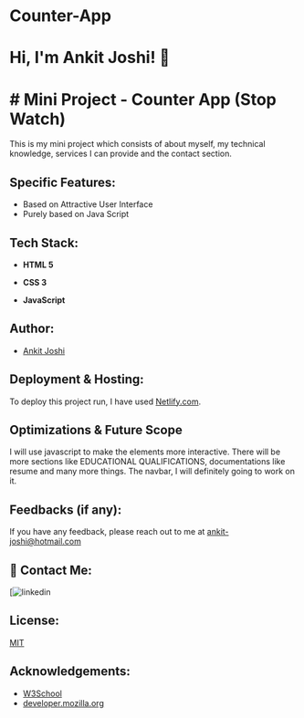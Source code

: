 # Counter-App

# Hi, I'm Ankit Joshi! 👋

  
# # Mini Project - Counter App (Stop Watch)

This is my mini project which consists of about myself, my technical knowledge, services I can provide and the contact section.

## Specific Features:

- Based on Attractive User Interface
- Purely based on Java Script


  
## Tech Stack:

- **HTML 5**

- **CSS 3**

- **JavaScript**

  
## Author:

- [Ankit Joshi](https://github.com/myselfjoc)

  
## Deployment & Hosting:

To deploy this project run, I have used [Netlify.com](https://www.netlify.com/).

  
## Optimizations & Future Scope

I will use javascript to make the elements more interactive. There will be more sections like EDUCATIONAL QUALIFICATIONS, documentations like resume and many more things. The navbar, I will definitely going to work on it.
  
## Feedbacks (if any):

If you have any feedback, please reach out to me at ankit-joshi@hotmail.com

  
## 🔗 Contact Me:
[![linkedin](https://www.linkedin.com/in/ankitjoshi-1997)


  
## License:

[MIT](https://choosealicense.com/licenses/mit/)

  
## Acknowledgements:

 - [W3School](https://www.w3schools.com/)
 - [developer.mozilla.org](https://developer.mozilla.org/en-US/docs/Web/CSS)
 

